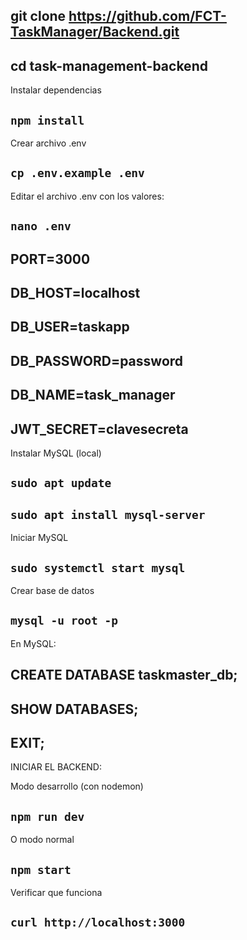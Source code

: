 ## git clone https://github.com/FCT-TaskManager/Backend.git
## cd task-management-backend

Instalar dependencias
## `npm install`

Crear archivo .env
## `cp .env.example .env`

Editar el archivo .env con los valores:
## `nano .env`

## PORT=3000
## DB_HOST=localhost
## DB_USER=taskapp
## DB_PASSWORD=password
## DB_NAME=task_manager
## JWT_SECRET=clavesecreta

Instalar MySQL (local)
## `sudo apt update`
## `sudo apt install mysql-server`

Iniciar MySQL
## `sudo systemctl start mysql`

Crear base de datos
## `mysql -u root -p`

En MySQL:
## CREATE DATABASE taskmaster_db;
## SHOW DATABASES;
## EXIT;

INICIAR EL BACKEND:

Modo desarrollo (con nodemon)
## `npm run dev`

O modo normal
## `npm start`

Verificar que funciona
## `curl http://localhost:3000`


